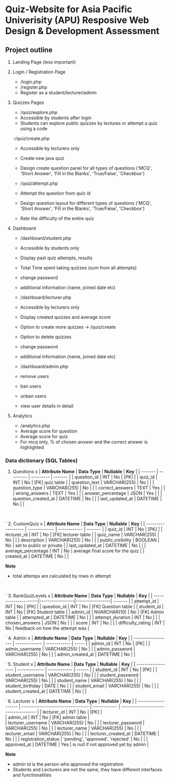# Quiz-Website for Asia Pacific Univerisity (APU) Resposive Web Design & Development Assessment

## Project outline
1. Landing Page (less important)
2. Login / Registration Page
	- /login.php
	- /register.php
	- Register as a student/lecturer/admin
3. Quizzes Pages
	- /quiz/explore.php
	- Accessible by students after login
	- Students can explore public quizzes by lectures or attempt a quiz using a code
	
	-/quiz/create.php
	- Accessible by lecturers only
	- Create new java quiz 
	- Design create question panel for all types of questions ('MCQ', 'Short Answer', 'Fill in the Blanks', 'True/False', 'Checkbox')

	- /quiz/attempt.php
	- Attempt the question from quiz id
	- Design question layout for different types of questions ('MCQ', 'Short Answer', 'Fill in the Blanks', 'True/False', 'Checkbox')
	- Rate the difficulty of the entire quiz
	
4. Dashboard 
	- /dashboard/student.php
	- Accessible by students only
	- Display past quiz attempts, results 
	- Total Time spent taking quizzes (sum from all attempts)
	- change password
	- additional information (name, joined date etc)
	
	- /dashboard/lecturer.php
	- Accessible by lecturers only
	- Display created quizzes and average score
	- Option to create more quizzes -> /quiz/create
	- Option to delete quizzes
	- change password
	- additional information (name, joined date etc)

	- /dashboard/admin.php
	- remove users
	- ban users
	- unban users
	- view user details in detail
	
5. Analytics
	- /analytics.php
	- Average score for question
	- Average score for quiz
	- For mcq only, % of chosen answer and the correct answer is highlighted
	
### Data dictionary (SQL Tables)

1. Questions x
| **Attribute Name**  	| **Data Type** | **Nullable**  |	**Key**		|
|	-------		| ---------	| ---------	|	-------		|
| question_id       	| INT           | No            | [PK] 			|
| quiz_id           	| INT           | No            | [FK] quiz table 	|
| question_text     	| VARCHAR(255)  | No            |			|
| question_type     	| VARCHAR(255)	| No            |			|
| correct_answers   	| TEXT          | Yes           | 			|	<!--A;B-->
| wrong_answers     	| TEXT          | Yes           | 			|	<!--C;D;E-->
| answer_percentage 	| JSON          | Yes           |  			|	<!--`[20, 80]`-->
| question_created_at   | DATETIME      | No            |			|
| last_updated_at   	| DATETIME      | No            |			|
<br>

`
2. CustomQuiz x
| **Attribute Name** | **Data Type** | **Nullable** |	**Key**				|
| ------------------ | ------------- | ------------ |	-------				|
| quiz_id            | INT           | No           | [PK] 				|
| lecturer_id        | INT           | No           | [FK] lecturer table 		|
| quiz_name          | VARCHAR(255)  | No           |					|
| description        | VARCHAR(255)  | No           |					|
| public_visibility  | BOOLEAN       | No           | set to public or private 		|
| last_updated_at    | DATETIME      | No           |					|
| average_percentage | INT           | No           | average final score for the quiz 	|
| created_at         | DATETIME      | No           |					|

<!--| join_code          | VARCHAR(255)  | No           |-->
**Note**
- total attemps are calculated by rows in attempt
<br>

`
3. RankQuizLevels x
| **Attribute Name**   | **Data Type**   | **Nullable**    |		**Key**			|
| ---------------------|-----------------|-----------------|	-------				|
| attempt_id           | INT             | No              | [PK]				|
| question_id          | INT             | No              | [FK] Question table		|
| student_id           | INT             | No              | [FK] Student table			|
| admin_id	       | NVARCHAR(10)	 | No		   | [FK] Admin table			|
| attempted_at         | DATETIME        | No              |					|
| attempt_duration     | INT             | No              |					|
| chosen_answers       | JSON            | No              |					|
| score		       | INT             | No              |					|
| difficulty_rating    | INT             | No              | feedback on how the attempt was	|
<br>

`
4. Admin x
| **Attribute Name** | **Data Type** | **Nullable** |	**Key**		|
| ------------------ | ------------- | ------------ |	-----		|
| admin_id           | INT           | No           | [PK]		|
| admin_username     | VARCHAR(255)  | No           |			|
| admin_password     | VARCHAR(255)  | No           |			|
| admin_created_at   | DATETIME      | No           |			|
<br>

`
5. Student x
| **Attribute Name** | **Data Type** | **Nullable** |	**Key**		|
| ------------------ | ------------- | ------------ |	------		|
| student_id         | INT           | No           | [PK]		|
| student_username   | VARCHAR(255)  | No           |			|
| student_password   | VARCHAR(255)  | No           |			|
| student_name       | VARCHAR(255)  | No           |			|
| student_birthday   | DATE          | No           |			|
| student_email      | VARCHAR(255)  | No           |			|
| student_created_at | DATETIME      | No           |			|
<br>

`
6. Lecturer x
| **Attribute Name**  | **Data Type**                     | **Nullable** |		**Key**			|
| ------------------- | --------------------------------- | ------------ | ------------------------------------ |
| lecturer_id         | INT                               | No           | [PK]                                 |  
| admin_id            | INT                               | No           | [FK] admin table                     |  
| lecturer_username   | VARCHAR(255)                      | No           |					|
| lecturer_password   | VARCHAR(255)                      | No           |					|
| lecturer_name       | VARCHAR(255)                      | No           |					|
| lecturer_email      | VARCHAR(255)                      | No           |					|
| lecturer_created_at | DATETIME                          | No           |					|
| registration_status | 'pending', 'approved', 'rejected' | No           |					|
| approved_at         | DATETIME                          | Yes          | is null if not approved yet by admin |

**Note**
- admin id is the person who approved the registration
- Students and Lecturers are not the same, they have different interfaces and functionalities

<!--7. BannedUsers
| **Attribute Name** | **Data Type** | **Nullable** | key  |
| ------------------ | ------------- | ------------ | ---- |
| ban_id             | int           | no           | [PK] |  
| admin_id           | int           | yes          | [FK] |  
| student_id         | int           | yes          | [FK] |  
| lecturer_id        | int           | yes          | [FK] |  
| user_type          | varchar(255)  | yes          |      |
| banned_at          | datetime      | yes          |	   |
| ban_reason         | VARCHAR(255)  | Yes          |	   |-->


